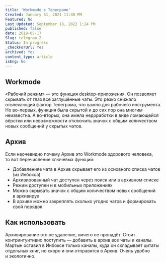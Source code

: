 ```yaml
---
title: 'Workmode в Телеграме'
Created: January 31, 2021 11:38 PM
Featured: No
Last Updated: September 18, 2022 1:24 PM
published: false
date: 2019-05-17
Slug: telegram-2
Status: In progress
_checkForUrl: Yes
archived: Yes
content_type: article
isEng: No
---
```


## Workmode

«Рабочий режим» — это функция desktop-приложения. Он позволяет скрывать от глаз все заглушённые чаты. Это резко снижало отвлекающий фактор Телеграма, что важно для рабочего инструмента. Но во-первых, функция была скрытой и до сих пор она многим неизвестна. А во-вторых, она имела недоработки в виде ломающейся вёрстки или невозможности отключить значок с общим количеством новых сообщений у скрытых чатов.

## Архив

Если неочевидно почему Архив это Workmode здорового человека, то вот перечисление ключевых функций:

- Добавленияе чата в Архив скрывает его из основного списка чатов (из Инбокса)
- Архивированный чат доступен через поиск или в архивном списке
- Режим доступен и в мобильных приложениях
- Можно скрывать значок с общим количеством новых сообщений в архивируе
- В архиве можно закреплять сколько угодно чатов и формировать свой порядок

## Как использовать

Архивирование это не удаление, ничего не пропадёт. Стоит контринтуитивно поступить — добавить в архив все чаты и каналы. Мартын оставил в Инбоксе только каналы, куда он складывает цитаты отдельных книг, но скоро и они отправятся в Архив. Очень удобно и экологично.